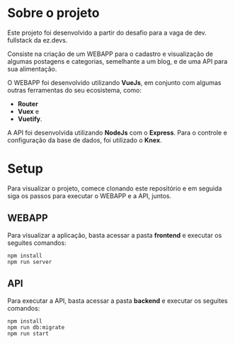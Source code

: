 # Sobre o projeto

Este projeto foi desenvolvido a partir do desafio para a vaga de dev. fullstack da ez.devs.

Consiste na criação de um WEBAPP para o cadastro e visualização de algumas postagens e categorias, semelhante a um blog, e de uma API para sua alimentação.

O WEBAPP foi desenvolvido utilizando **VueJs**, em conjunto com algumas outras ferramentas do seu ecosistema, como: 
- **Router**
- **Vuex** e
- **Vuetify**.

A API foi desenvolvida utilizando **NodeJs** com o **Express**. Para o controle e configuração da base de dados, foi utilizado o **Knex**.

# Setup 

Para visualizar o projeto, comece clonando este repositório e em seguida siga os passos para executar o WEBAPP e a API, juntos.

## WEBAPP

Para visualizar a aplicação, basta acessar a pasta **frontend** e executar os seguites comandos:

```
npm install
npm run server
```

## API

Para executar a API, basta acessar a pasta **backend** e executar os seguites comandos:

```
npm install
npm run db:migrate
npm run start
```
